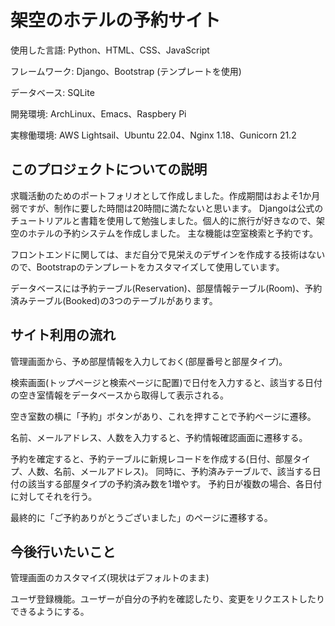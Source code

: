 # 架空のホテルの予約サイト

使用した言語: Python、HTML、CSS、JavaScript

フレームワーク: Django、Bootstrap (テンプレートを使用)

データベース: SQLite

開発環境: ArchLinux、Emacs、Raspbery Pi

実稼働環境: AWS Lightsail、Ubuntu 22.04、Nginx 1.18、Gunicorn 21.2

## このプロジェクトについての説明

求職活動のためのポートフォリオとして作成しました。作成期間はおよそ1か月弱ですが、制作に要した時間は20時間に満たないと思います。
Djangoは公式のチュートリアルと書籍を使用して勉強しました。個人的に旅行が好きなので、架空のホテルの予約システムを作成しました。
主な機能は空室検索と予約です。

フロントエンドに関しては、まだ自分で見栄えのデザインを作成する技術はないので、Bootstrapのテンプレートをカスタマイズして使用しています。

データベースには予約テーブル(Reservation)、部屋情報テーブル(Room)、予約済みテーブル(Booked)の3つのテーブルがあります。

## サイト利用の流れ
管理画面から、予め部屋情報を入力しておく(部屋番号と部屋タイプ)。

検索画面(トップページと検索ページに配置)で日付を入力すると、該当する日付の空き室情報をデータベースから取得して表示される。

空き室数の横に「予約」ボタンがあり、これを押すことで予約ページに遷移。

名前、メールアドレス、人数を入力すると、予約情報確認画面に遷移する。

予約を確定すると、予約テーブルに新規レコードを作成する(日付、部屋タイプ、人数、名前、メールアドレス)。
同時に、予約済みテーブルで、該当する日付の該当する部屋タイプの予約済み数を1増やす。
予約日が複数の場合、各日付に対してそれを行う。

最終的に「ご予約ありがとうございました」のページに遷移する。


## 今後行いたいこと
管理画面のカスタマイズ(現状はデフォルトのまま)

ユーザ登録機能。ユーザーが自分の予約を確認したり、変更をリクエストしたりできるようにする。




